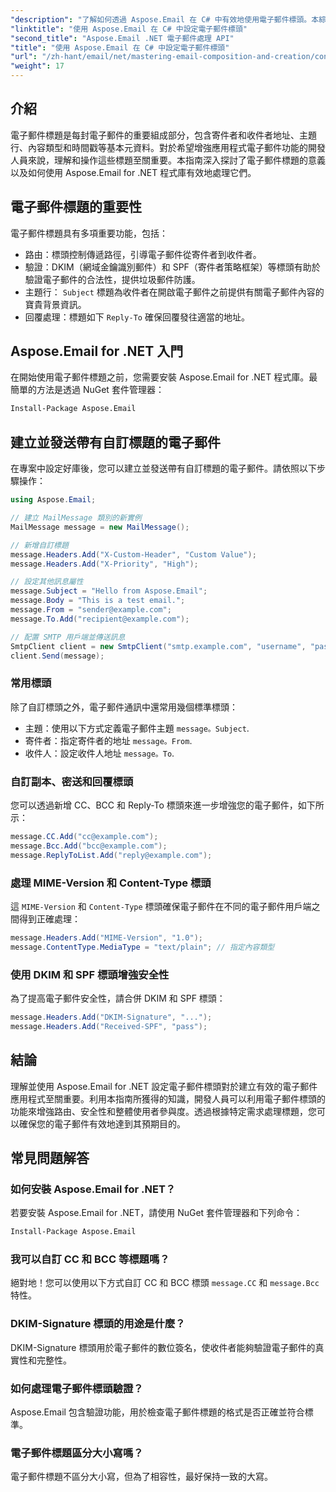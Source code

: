 ```yaml
---
"description": "了解如何透過 Aspose.Email 在 C# 中有效地使用電子郵件標頭。本綜合指南涵蓋了電子郵件標頭對於路由、驗證和增強安全性的重要性。"
"linktitle": "使用 Aspose.Email 在 C# 中設定電子郵件標頭"
"second_title": "Aspose.Email .NET 電子郵件處理 API"
"title": "使用 Aspose.Email 在 C# 中設定電子郵件標頭"
"url": "/zh-hant/email/net/mastering-email-composition-and-creation/configure-email-headers-in-csharp/"
"weight": 17
---
```


## 介紹

電子郵件標題是每封電子郵件的重要組成部分，包含寄件者和收件者地址、主題行、內容類型和時間戳等基本元資料。對於希望增強應用程式電子郵件功能的開發人員來說，理解和操作這些標題至關重要。本指南深入探討了電子郵件標題的意義以及如何使用 Aspose.Email for .NET 程式庫有效地處理它們。

## 電子郵件標題的重要性

電子郵件標題具有多項重要功能，包括：

- 路由：標頭控制傳遞路徑，引導電子郵件從寄件者到收件者。
- 驗證：DKIM（網域金鑰識別郵件）和 SPF（寄件者策略框架）等標頭有助於驗證電子郵件的合法性，提供垃圾郵件防護。
- 主題行： `Subject` 標題為收件者在開啟電子郵件之前提供有關電子郵件內容的寶貴背景資訊。
- 回覆處理：標題如下 `Reply-To` 確保回覆發往適當的地址。

## Aspose.Email for .NET 入門

在開始使用電子郵件標題之前，您需要安裝 Aspose.Email for .NET 程式庫。最簡單的方法是透過 NuGet 套件管理器：

```bash
Install-Package Aspose.Email
```

## 建立並發送帶有自訂標題的電子郵件

在專案中設定好庫後，您可以建立並發送帶有自訂標題的電子郵件。請依照以下步驟操作：

```csharp
using Aspose.Email;

// 建立 MailMessage 類別的新實例
MailMessage message = new MailMessage();

// 新增自訂標題
message.Headers.Add("X-Custom-Header", "Custom Value");
message.Headers.Add("X-Priority", "High");

// 設定其他訊息屬性
message.Subject = "Hello from Aspose.Email";
message.Body = "This is a test email.";
message.From = "sender@example.com";
message.To.Add("recipient@example.com");

// 配置 SMTP 用戶端並傳送訊息
SmtpClient client = new SmtpClient("smtp.example.com", "username", "password");
client.Send(message);
```

### 常用標頭

除了自訂標頭之外，電子郵件通訊中還常用幾個標準標頭：

- 主題：使用以下方式定義電子郵件主題 `message。Subject`.
- 寄件者：指定寄件者的地址 `message。From`.
- 收件人：設定收件人地址 `message。To`.

### 自訂副本、密送和回覆標頭

您可以透過新增 CC、BCC 和 Reply-To 標頭來進一步增強您的電子郵件，如下所示：

```csharp
message.CC.Add("cc@example.com");
message.Bcc.Add("bcc@example.com");
message.ReplyToList.Add("reply@example.com");
```

### 處理 MIME-Version 和 Content-Type 標頭

這 `MIME-Version` 和 `Content-Type` 標頭確保電子郵件在不同的電子郵件用戶端之間得到正確處理：

```csharp
message.Headers.Add("MIME-Version", "1.0");
message.ContentType.MediaType = "text/plain"; // 指定內容類型
```

### 使用 DKIM 和 SPF 標頭增強安全性

為了提高電子郵件安全性，請合併 DKIM 和 SPF 標頭：

```csharp
message.Headers.Add("DKIM-Signature", "...");
message.Headers.Add("Received-SPF", "pass");
```

## 結論

理解並使用 Aspose.Email for .NET 設定電子郵件標頭對於建立有效的電子郵件應用程式至關重要。利用本指南所獲得的知識，開發人員可以利用電子郵件標頭的功能來增強路由、安全性和整體使用者參與度。透過根據特定需求處理標題，您可以確保您的電子郵件有效地達到其預期目的。

## 常見問題解答

### 如何安裝 Aspose.Email for .NET？

若要安裝 Aspose.Email for .NET，請使用 NuGet 套件管理器和下列命令：
```bash
Install-Package Aspose.Email
```

### 我可以自訂 CC 和 BCC 等標題嗎？

絕對地！您可以使用以下方式自訂 CC 和 BCC 標頭 `message.CC` 和 `message.Bcc` 特性。

### DKIM-Signature 標頭的用途是什麼？

DKIM-Signature 標頭用於電子郵件的數位簽名，使收件者能夠驗證電子郵件的真實性和完整性。

### 如何處理電子郵件標頭驗證？

Aspose.Email 包含驗證功能，用於檢查電子郵件標題的格式是否正確並符合標準。

### 電子郵件標題區分大小寫嗎？

電子郵件標題不區分大小寫，但為了相容性，最好保持一致的大寫。